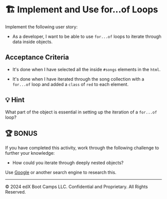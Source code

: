 # 🏗️ Implement and Use for...of Loops

Implement the following user story:

* As a developer, I want to be able to use `for...of` loops to iterate through data inside objects.

## Acceptance Criteria

* It's done when I have selected all the inside `#songs` elements in the `html`.

* It's done when I have iterated through the song collection with a `for...of` loop and added a `class` of `red` to each element.

## 💡 Hint

What part of the object is essential in setting up the iteration of a `for...of` loop?

## 🏆 BONUS

If you have completed this activity, work through the following challenge to further your knowledge:

* How could you iterate through deeply nested objects?

Use [Google](https://www.google.com) or another search engine to research this.

---

© 2024 edX Boot Camps LLC. Confidential and Proprietary. All Rights Reserved.
